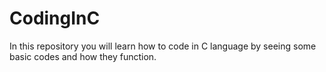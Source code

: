 # CodingInC
In this repository you will learn how to code in C language by seeing some basic codes and how they function.
